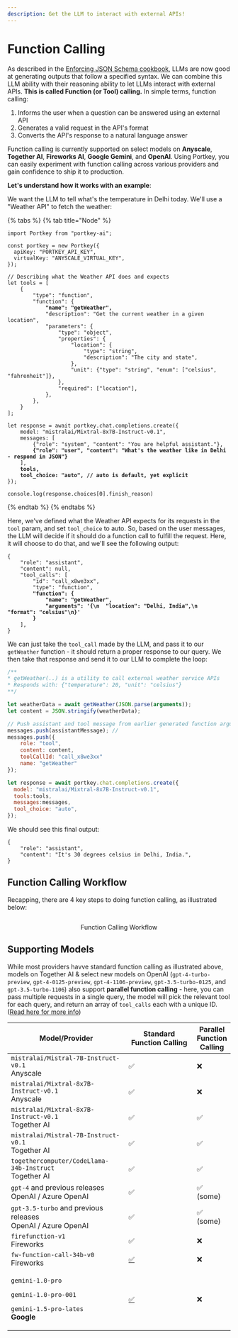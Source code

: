 ```yaml
---
description: Get the LLM to interact with external APIs!
---
```


# Function Calling

As described in the [Enforcing JSON Schema cookbook](../use-cases/enforcing-json-schema-with-anyscale-and-together.md), LLMs are now good at generating outputs that follow a specified syntax. We can combine this LLM ability with their reasoning ability to let LLMs interact with external APIs. **This is called Function (or Tool) calling.** In simple terms, function calling:&#x20;

1. Informs the user when a question can be answered using an external API
2. Generates a valid request in the API's format
3. Converts the API's response to a natural language answer

Function calling is currently supported on select models on **Anyscale**, **Together AI**, **Fireworks AI**, **Google Gemini**, and **OpenAI**. Using Portkey, you can easily experiment with function calling across various providers and gain confidence to ship it to production.

**Let's understand how it works with an example**:&#x20;

We want the  LLM to tell what's the temperature in Delhi today. We'll use a "Weather API" to fetch the weather:

{% tabs %}
{% tab title="Node" %}
<pre class="language-typescript"><code class="lang-typescript">import Portkey from "portkey-ai";

const portkey = new Portkey({
  apiKey: "PORTKEY_API_KEY",
  virtualKey: "ANYSCALE_VIRTUAL_KEY",
});

// Describing what the Weather API does and expects
let tools = [
    {
        "type": "function",
        "function": {
<strong>            "name": "getWeather",
</strong>            "description": "Get the current weather in a given location",
            "parameters": {
                "type": "object",
                "properties": {
                    "location": {
                        "type": "string",
                        "description": "The city and state",
                    },
                    "unit": {"type": "string", "enum": ["celsius", "fahrenheit"]},
                },
                "required": ["location"],
            },
        },
    }
];

let response = await portkey.chat.completions.create({
    model: "mistralai/Mixtral-8x7B-Instruct-v0.1",
    messages: [
        {"role": "system", "content": "You are helpful assistant."},
<strong>        {"role": "user", "content": "What's the weather like in Delhi - respond in JSON"}
</strong>    ],
<strong>    tools,
</strong><strong>    tool_choice: "auto", // auto is default, yet explicit
</strong>});

console.log(response.choices[0].finish_reason) 
</code></pre>
{% endtab %}
{% endtabs %}

Here, we've defined what the Weather API expects for its requests in the `tool` param, and set `tool_choice` to auto. So, based on the user messages, the LLM will decide if it should do a function call to fulfill the request. Here, it will choose to do that, and we'll see the following output:

<pre class="language-json"><code class="lang-json">{
    "role": "assistant",
    "content": null,
    "tool_calls": [
        "id": "call_x8we3xx", 
        "type": "function", 
<strong>        "function": {
</strong><strong>            "name": "getWeather", 
</strong><strong>            "arguments": '{\n  "location": "Delhi, India",\n  "format": "celsius"\n}'
</strong><strong>        }
</strong>    ],
}
</code></pre>

We can just take the `tool_call` made by the LLM, and pass it to our `getWeather` function - it should return a proper response to our query. We then take that response and send it to our LLM to complete the loop:

```javascript
/**
* getWeather(..) is a utility to call external weather service APIs
* Responds with: {"temperature": 20, "unit": "celsius"}
**/

let weatherData = await getWeather(JSON.parse(arguments));
let content = JSON.stringify(weatherData);

// Push assistant and tool message from earlier generated function arguments
messages.push(assistantMessage); //
messages.push({
    role: "tool", 
    content: content, 
    toolCallId: "call_x8we3xx"
    name: "getWeather"
});

let response = await portkey.chat.completions.create({
  model: "mistralai/Mixtral-8x7B-Instruct-v0.1",
  tools:tools,
  messages:messages,
  tool_choice: "auto",
});

```

We should see this final output:

```
{
    "role": "assistant",
    "content": "It's 30 degrees celsius in Delhi, India.",
}
```

## Function Calling Workflow

Recapping, there are 4 key steps to doing function calling, as illustrated below:

<div align="center">

<figure><img src="../../../.gitbook/assets/image (3) (1).png" alt=""><figcaption><p>Function Calling Workflow</p></figcaption></figure>

</div>

## Supporting Models

While most providers havve standard function calling as illustrated above, models on Together AI & select new models on OpenAI (`gpt-4-turbo-preview`, `gpt-4-0125-preview`, `gpt-4-1106-preview`, `gpt-3.5-turbo-0125`, and `gpt-3.5-turbo-1106`) also support **parallel function calling** - here, you can pass multiple requests in a single query, the model will pick the relevant tool for each query, and return an array of `tool_calls` each with a unique ID. ([Read here for more info](https://platform.openai.com/docs/guides/function-calling/parallel-function-calling))

<table><thead><tr><th width="291">Model/Provider</th><th width="235">Standard Function Calling</th><th>Parallel Function Calling</th></tr></thead><tbody><tr><td><code>mistralai/Mistral-7B-Instruct-v0.1</code> <br>Anyscale</td><td>✅</td><td>❌</td></tr><tr><td><code>mistralai/Mixtral-8x7B-Instruct-v0.1</code><br>Anyscale</td><td>✅</td><td>❌</td></tr><tr><td><code>mistralai/Mixtral-8x7B-Instruct-v0.1</code><br>Together AI</td><td>✅</td><td>✅</td></tr><tr><td><code>mistralai/Mistral-7B-Instruct-v0.1</code><br>Together AI</td><td>✅</td><td>✅</td></tr><tr><td><code>togethercomputer/CodeLlama-34b-Instruct</code><br>Together AI</td><td>✅</td><td>✅</td></tr><tr><td><code>gpt-4</code> and previous releases<br>OpenAI / Azure OpenAI</td><td>✅</td><td>✅ (some)</td></tr><tr><td><code>gpt-3.5-turbo</code> and previous releases<br>OpenAI / Azure OpenAI</td><td>✅</td><td>✅ (some)</td></tr><tr><td><code>firefunction-v1</code><br>Fireworks</td><td>✅</td><td>❌</td></tr><tr><td><code>fw-function-call-34b-v0</code><br>Fireworks</td><td><a href="https://github.com/Portkey-AI/gateway/issues/335">✅</a></td><td>❌</td></tr><tr><td><p><code>gemini-1.0-pro</code></p><p><code>gemini-1.0-pro-001</code></p><p><code>gemini-1.5-pro-lates</code><br><strong>Google</strong></p></td><td><a href="https://github.com/Portkey-AI/gateway/issues/335">✅</a></td><td>❌</td></tr></tbody></table>

